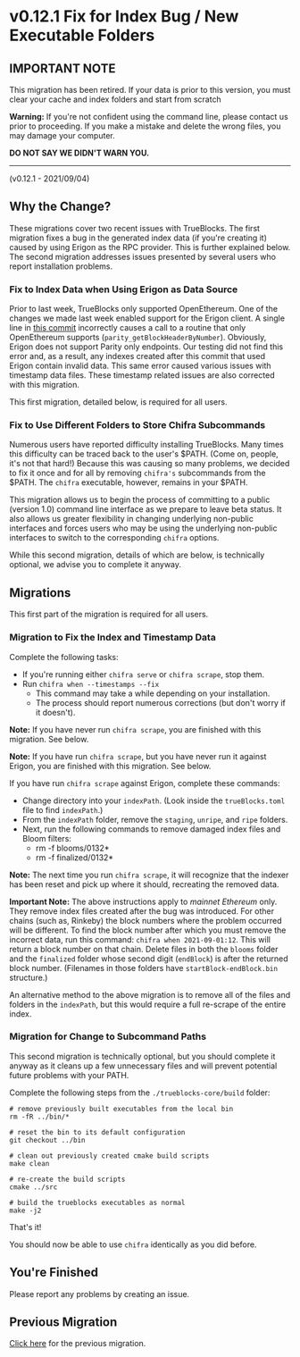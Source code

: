 # v0.12.1 Fix for Index Bug / New Executable Folders

## IMPORTANT NOTE

This migration has been retired. If your data is prior to this version, you must clear your cache and index folders and start from scratch

**Warning:** If you're not confident using the command line, please contact us prior to proceeding. If you make a mistake and delete the wrong files, you may damage your computer.

**DO NOT SAY WE DIDN'T WARN YOU.**

---

(v0.12.1 - 2021/09/04)

## Why the Change?

These migrations cover two recent issues with TrueBlocks. The first migration fixes a bug in the generated
index data (if you're creating it) caused by using Erigon as the RPC provider. This is further explained below. The second
migration addresses issues presented by several users who report installation problems.

### Fix to Index Data when Using Erigon as Data Source

Prior to last week, TrueBlocks only supported OpenEthereum. One of the changes we made last week enabled support for the Erigon client. A single line in [this commit](https://github.com/TrueBlocks/trueblocks-core/commit/af24fe5db5af8b28a30453a77b67ef15b75d08bf) incorrectly causes a call to a routine that only OpenEthereum supports (`parity_getBlockHeaderByNumber`). Obviously, Erigon does  not support Parity only endpoints. Our testing did not find this error and, as a result, any indexes created after this commit that used Erigon contain invalid data. This same error caused various issues with timestamp data files. These timestamp related issues are also corrected with this migration.

This first migration, detailed below, is required for all users.

### Fix to Use Different Folders to Store Chifra Subcommands

Numerous users have reported difficulty installing TrueBlocks. Many times this difficulty can be
traced back to the user's $PATH. (Come on, people, it's not that hard!) Because this was causing so many
problems, we decided to fix it once and for all by removing `chifra's` subcommands from the $PATH. The `chifra` executable, however, remains in your $PATH.

This migration allows us to begin the process of committing to a public (version 1.0) command line interface as
we prepare to leave beta status. It also allows us greater flexibility in changing underlying non-public interfaces and forces users who may be using the underlying non-public interfaces to switch to the corresponding `chifra` options. 

While this second migration, details of which are below, is technically optional, we advise you to complete it anyway.

## Migrations

This first part of the migration is required for all users.

### Migration to Fix the Index and Timestamp Data

Complete the following tasks:

- If you're running either `chifra serve` or `chifra scrape`, stop them.
- Run `chifra when --timestamps --fix`
  - This command may take a while depending on your installation.
  - The process should report numerous corrections (but don't worry if it doesn't).

**Note:** If you have never run `chifra scrape`, you are finished with this migration. See below.

**Note:** If you have run `chifra scrape`, but you have never run it against Erigon, you are finished with this migration. See below.

If you have run `chifra scrape` against Erigon, complete these commands:

- Change directory into your `indexPath`. (Look inside the `trueBlocks.toml` file to find `indexPath`.)
- From the `indexPath` folder, remove the `staging`, `unripe`, and `ripe` folders.
- Next, run the following commands to remove damaged index files and Bloom filters:
  - rm -f blooms/0132*
  - rm -f finalized/0132*

**Note:** The next time you run `chifra scrape`, it will recognize that the indexer has been reset and
pick up where it should, recreating the removed data.

**Important Note:** The above instructions apply to *mainnet Ethereum* only. They remove index files created
after the bug was introduced. For other chains (such as, Rinkeby) the block numbers where the problem occurred will be different. To find the block number after which you must remove the incorrect data, run this command: `chifra when 2021-09-01:12`. This will return a block number on that chain. Delete files in both the `blooms` folder and the `finalized` folder whose second digit (`endBlock`) is after the returned block number. (Filenames in those folders have
`startBlock-endBlock.bin` structure.)

An alternative method to the above migration is to remove all of the files and folders in the `indexPath`, but this
would require a full re-scrape of the entire index.

### Migration for Change to Subcommand Paths

This second migration is technically optional, but you should complete it anyway as it cleans up a few unnecessary files and will prevent potential future problems with your PATH.

Complete the following steps from the `./trueblocks-core/build` folder:

```[bash]
# remove previously built executables from the local bin
rm -fR ../bin/*

# reset the bin to its default configuration
git checkout ../bin

# clean out previously created cmake build scripts
make clean

# re-create the build scripts
cmake ../src

# build the trueblocks executables as normal
make -j2
```

That's it!

You should now be able to use `chifra` identically as you did before.

## You're Finished

Please report any problems by creating an issue.

## Previous Migration

[Click here](./README-v0.11.3.md) for the previous migration.
